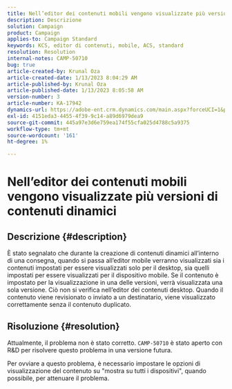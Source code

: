 ```yaml
---
title: Nell’editor dei contenuti mobili vengono visualizzate più versioni di contenuti dinamici
description: Descrizione
solution: Campaign
product: Campaign
applies-to: Campaign Standard
keywords: KCS, editor di contenuti, mobile, ACS, standard
resolution: Resolution
internal-notes: CAMP-50710
bug: true
article-created-by: Krunal Oza
article-created-date: 1/13/2023 8:04:29 AM
article-published-by: Krunal Oza
article-published-date: 1/13/2023 8:05:58 AM
version-number: 3
article-number: KA-17942
dynamics-url: https://adobe-ent.crm.dynamics.com/main.aspx?forceUCI=1&pagetype=entityrecord&etn=knowledgearticle&id=3828dce4-1893-ed11-aad1-6045bd006793
exl-id: 4151eda3-4455-4f39-9c14-a89d6979dea9
source-git-commit: 445a97e3d6e759ea174f55cfa025d4788c5a9375
workflow-type: tm+mt
source-wordcount: '161'
ht-degree: 1%

---
```


# Nell’editor dei contenuti mobili vengono visualizzate più versioni di contenuti dinamici

## Descrizione {#description}


È stato segnalato che durante la creazione di contenuti dinamici all’interno di una consegna, quando si passa all’editor mobile verranno visualizzati sia i contenuti impostati per essere visualizzati solo per il desktop, sia quelli impostati per essere visualizzati per il dispositivo mobile. Se il contenuto è impostato per la visualizzazione in una delle versioni, verrà visualizzata una sola versione. Ciò non si verifica nell’editor dei contenuti desktop. Quando il contenuto viene revisionato o inviato a un destinatario, viene visualizzato correttamente senza il contenuto duplicato.


## Risoluzione {#resolution}


Attualmente, il problema non è stato corretto. `CAMP-50710` è stato aperto con R&amp;D per risolvere questo problema in una versione futura.



Per ovviare a questo problema, è necessario impostare le opzioni di visualizzazione del contenuto su &quot;mostra su tutti i dispositivi&quot;, quando possibile, per attenuare il problema.
